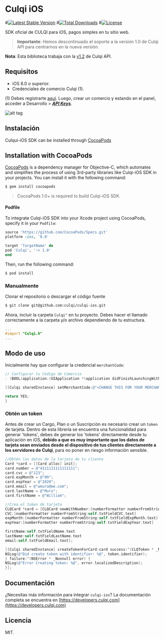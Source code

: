 # Culqi iOS

#[![Latest Stable Version](https://poser.pugx.org/culqi/culqi-php/v/stable)](https://packagist.org/packages/culqi/culqi-php)
#[![Total Downloads](https://poser.pugx.org/culqi/culqi-php/downloads)](https://packagist.org/packages/culqi/culqi-php)
#[![License](https://poser.pugx.org/culqi/culqi-php/license)](https://packagist.org/packages/culqi/culqi-php)

SDK oficial de CULQI para iOS, pagos simples en tu sitio web.

> **Importante**: Hemos descontinuado el soporte a la versión 1.0 de Culqi API para centrarnos en la nueva versión. 

**Nota**: Esta biblioteca trabaja con la [v1.2](https://culqi.api-docs.io/v1.2) de Culqi API.


## Requisitos

* iOS 8.0 o superior.
* Credenciales de comercio Culqi (1).

(1) Debes registrarte [aquí](https://integ-panel.culqi.com/#/registro). Luego, crear un comercio y estando en el panel, acceder a Desarrollo > [***API Keys***](https://integ-panel.culqi.com/#/panel/comercio/desarrollo/llaves).

![alt tag](http://i.imgur.com/NhE6mS9.png)

## Instalación

Culqui-iOS SDK can be installed through [CocoaPods](http://cocoapods.org)

## Installation with CocoaPods

[CocoaPods](http://cocoapods.org) is a dependency manager for Objective-C, which automates and simplifies the process of using 3rd-party libraries like Culqi-iOS SDK in your projects. You can install it with the following command:

```bash
$ gem install cocoapods
```

> CocoaPods 1.0+ is required to build Culqi-iOS SDK.

#### Podfile

To integrate Culqi-iOS SDK into your Xcode project using CocoaPods, specify it in your `Podfile`:

```ruby
source 'https://github.com/CocoaPods/Specs.git'
platform :ios, '8.0'

target 'TargetName' do
pod 'Culqi', '~> 1.0'
end
```

Then, run the following command:

```bash
$ pod install
```

### Manualmente

Clonar el repositorio o descargar el código fuente

```bash
$ git clone git@github.com:culqi/culqi-ios.git
```

Ahora, incluir la carpeta `Culqi"` en tu proyecto. Debes hacer el llamado correctamente a la carpeta y/o archivo dependiendo de tu estructura.

```objective-c
...
#import "Culqi.h"
...
```

## Modo de uso

Inicialmente hay que configurar la credencial `merchantCode`:

```objective-c
// Configurar tu Código de Comercio
- (BOOL)application:(UIApplication *)application didFinishLaunchingWithOptions:(NSDictionary *)launchOptions {

[[Culqi sharedInstance] setMerchantCode:@"<CHANGE THIS FOR YOUR MERCHANT CODE>"];

return YES;
}


```

### Obtén un token
Antes de crear un Cargo, Plan o un Suscripción es necesario crear un `token` de tarjeta. Dentro de esta librería se encuentra una funcionalidad para generar 'tokens', debes de generar los 'tokens' directamente desde tu aplicación en iOS, **debido a que es muy importante que los datos de tarjeta sean enviados desde el dispositivo de tus clientes directamente a los servidores de Culqi**, para no poner en riesgo información sensible.


```objective-c
//Obtén los datos de la tarjeta de tu cliente
Card *card = [[Card alloc] init];
card.number = @"4111111111111111";
card.cvc = @"123";
card.expMonth = @"09";
card.expYear = @"2020";
card.email = @"wmuro@me.com";
card.lastName = @"Muro";
card.firstName = @"William";

//Crea el token de tarjeta
CLQCard *card = [CLQCard newWithNumber:[numberFormatter numberFromString:self.txtFieldCardNumber.text]
CVC:[numberFormatter numberFromString:self.txtFieldCVC.text]
expMonth:[numberFormatter numberFromString:self.txtFieldExpMonth.text]
expYear:[numberFormatter numberFromString:self.txtFieldExpYear.text]

firstName:self.txtFieldName.text
lastName:self.txtFieldLastName.text
email:self.txtFieldEmail.text];

[[Culqi sharedInstance] createTokenForCard:card success:^(CLQToken * _Nonnull token) {
NSLog(@"Did create token with identifier: %@", token.identifier);
} failure:^(NSError * _Nonnull error) {
NSLog(@"Error Creating token: %@", error.localizedDescription);
}];


```
## Documentación
¿Necesitas más información para integrar `culqi-ios`? La documentación completa se encuentra en [https://developers.culqi.com](https://developers.culqi.com)


## Licencia

MIT.
